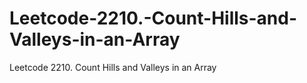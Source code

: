 # Leetcode-2210.-Count-Hills-and-Valleys-in-an-Array
Leetcode 2210. Count Hills and Valleys in an Array
